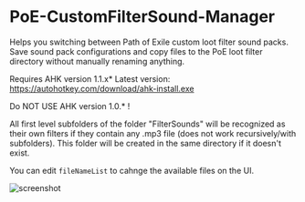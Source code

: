 # PoE-CustomFilterSound-Manager

Helps you switching between Path of Exile custom loot filter sound packs. Save sound pack configurations and copy files to the PoE loot filter directory without manually renaming anything.

Requires AHK version 1.1.x*
Latest version: https://autohotkey.com/download/ahk-install.exe
	
Do NOT USE AHK version 1.0.* !
	
All first level subfolders of the folder "FilterSounds" will be recognized as their own filters if they contain any .mp3 file (does not work recursively/with subfolders). This folder will be created in the same directory if it doesn't exist.

You can edit `fileNameList` to cahnge the available files on the UI. 

![screenshot](https://i.imgur.com/gf7FMUX.png)
